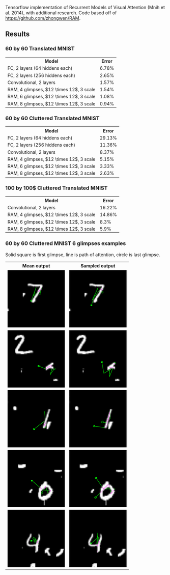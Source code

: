 Tensorflow implementation of Recurrent Models of Visual Attention (Mnih et al. 2014), with additional research. Code based off of https://github.com/zhongwen/RAM.

<h2>Results</h2>

<h3>60 by 60 Translated MNIST</h3>
<table>
  <tr><th> Model                                    </th><th> Error  </th></tr>
  <tr><td> FC, 2 layers (64 hiddens each)           </td><td> 6.78%  </td></tr>
  <tr><td> FC, 2 layers (256 hiddens each)          </td><td> 2.65%  </td></tr>
  <tr><td> Convolutional, 2 layers                  </td><td> 1.57%  </td></tr>
  <tr><td> RAM, 4 glimpses, $12 \times 12$, 3 scale </td><td> 1.54%  </td></tr>
  <tr><td> RAM, 6 glimpses, $12 \times 12$, 3 scale </td><td> 1.08%  </td></tr>
  <tr><td> RAM, 8 glimpses, $12 \times 12$, 3 scale </td><td> 0.94%  </td></tr>
</table>

<h3> 60 by 60 Cluttered Translated MNIST </h3>
<table>
  <tr><th> Model                                     </th><th> Error  </th></tr>
  <tr><td> FC, 2 layers (64 hiddens each)            </td><td> 29.13% </td></tr>
  <tr><td> FC, 2 layers (256 hiddens each)           </td><td> 11.36% </td></tr>
  <tr><td> Convolutional, 2 layers                   </td><td> 8.37%  </td></tr>
  <tr><td> RAM, 4 glimpses, $12 \times 12$, 3 scale  </td><td> 5.15%  </td></tr>
  <tr><td> RAM, 6 glimpses, $12 \times 12$, 3 scale  </td><td> 3.33%  </td></tr>
  <tr><td> RAM, 8 glimpses, $12 \times 12$, 3 scale  </td><td> 2.63%  </td></tr>
</table>

<h3> 100 by 100$ Cluttered Translated MNIST </h3>
<table>
  <tr><th> Model                                     </th><th> Error  </th></tr>
  <tr><td> Convolutional, 2 layers                   </td><td> 16.22% </td></tr>
  <tr><td> RAM, 4 glimpses, $12 \times 12$, 3 scale  </td><td> 14.86% </td></tr>
  <tr><td> RAM, 6 glimpses, $12 \times 12$, 3 scale  </td><td> 8.3%   </td></tr>
  <tr><td> RAM, 8 glimpses, $12 \times 12$, 3 scale  </td><td> 5.9%   </td></tr>
</table>

<h3>60 by 60 Cluttered MNIST 6 glimpses examples </h3>
Solid square is first glimpse, line is path of attention, circle is last glimpse.
<table>
  <tr><th> Mean output                                           </th><th> Sampled output                              </th></tr>
  <tr><td><img src="readme_imgs/glimpse_mean_0.png" alt="mean0"> </td><td> <img src="readme_imgs/glimpse_sampled_0.png" alt="samp0"> </td></tr>
  <tr><td><img src="readme_imgs/glimpse_mean_1.png" alt="mean1"> </td><td> <img src="readme_imgs/glimpse_sampled_1.png" alt="samp1"> </td></tr>
  <tr><td><img src="readme_imgs/glimpse_mean_2.png" alt="mean2"> </td><td> <img src="readme_imgs/glimpse_sampled_2.png" alt="samp2"> </td></tr>
  <tr><td><img src="readme_imgs/glimpse_mean_3.png" alt="mean3"> </td><td> <img src="readme_imgs/glimpse_sampled_3.png" alt="samp3"> </td></tr>
  <tr><td><img src="readme_imgs/glimpse_mean_4.png" alt="mean4"> </td><td> <img src="readme_imgs/glimpse_sampled_4.png" alt="samp4"> </td></tr>

